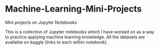 # Machine-Learning-Mini-Projects
Mini projects on Jupyter Notebooks 

This is a collection of Jupyter notebooks which I have worked on as a way to practice applying machine learning knowledge. 
All the datasets are available on kaggle (links to each within notebook).
